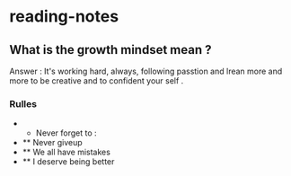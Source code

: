 # reading-notes
## What is the growth mindset mean ?
 Answer : It's working hard, always, following passtion and lrean more and more to be creative and to confident your self .
### Rulles 
* * Never forget to :
* ** Never giveup
* ** We all have mistakes 
* ** I deserve being better
